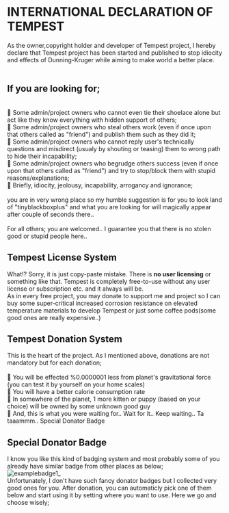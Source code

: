 # INTERNATIONAL DECLARATION OF TEMPEST

As the owner,copyright holder and developer of Tempest project, I hereby declare that Tempest project has been started and published to stop idiocity and effects of Dunning-Kruger while aiming to make world a better place.
<br><br>
## If you are looking for;
<br>🔸 Some admin/project owners who cannot even tie their shoelace alone but act like they know everything with hidden support of others;
<br>🔸 Some admin/project owners who steal others work (even if once upon that others called as "friend") and publish them such as they did it;
<br>🔸 Some admin/project owners who cannot reply user's technically questions and misdirect (usualy by shouting or teasing) them to wrong path to hide their incapability;
<br>🔸 Some admin/project owners who begrudge others success (even if once upon that others called as "friend") and try to stop/block them with stupid reasons/explanations;
<br>🔸 Briefly, idiocity, jeolousy, incapability, arrogancy and ignorance;
<br><br>you are in very wrong place so my humble suggestion is for you to look land of "tinyblackboxplus" and what you are looking for will magically appear after couple of seconds there.. 
<br><br>For all others; you are welcomed.. I guarantee you that there is no stolen good or stupid people here..
## Tempest License System
What!? Sorry, it is just copy-paste mistake. There is **no user licensing** or something like that. Tempest is completely free-to-use without any user license or subscription etc. and it always will be.
<br>As in every free project, you may donate to support me and project so I can buy some super-critical increased corrosion resistance on elevated temperature materials to develop Tempest or just some coffee pods(some good ones are really expensive..)
## Tempest Donation System
This is the heart of the project. As I mentioned above, donations are not mandatory but for each donation;<br>
<br>🔹 You will be effected %0.0000001 less from planet's gravitational force (you can test it by yourself on your home scales)
<br>🔹 You will have a better calorie consumption rate
<br>🔹 In somewhere of the planet, 1 more kitten or puppy (based on your choice) will be owned by some unknown good guy
<br>🔹 And, this is what you were waiting for.. Wait for it.. Keep waiting.. Ta taaammm.. Special Donator Badge
## Special Donator Badge
I know you like this kind of badging system and most probably some of you already have similar badge from other places as below;<br>
![examplebadge1_](https://user-images.githubusercontent.com/97025515/150074538-a9c036fd-f624-4729-9da9-30387487e2a7.jpg)
<br>Unfortunately, I don't have such fancy donator badges but I collected very good ones for you. After donation, you can automaticly pick one of them below and start using it by setting where you want to use. Here we go and choose wisely;<br><br>

